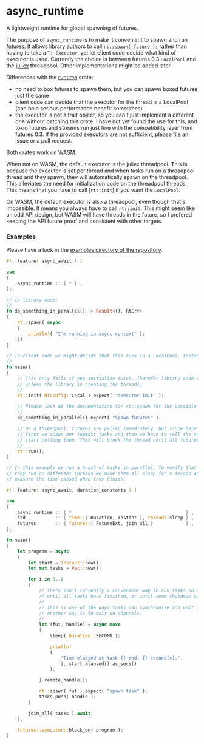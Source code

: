 # async_runtime

A lightweight runtime for global spawning of futures.

The purpose of `async_runtime` is to make it convenient to spawn and run futures.
It allows library authors to call [`rt::spawn( future );`](rt::spawn) rather than having to take a `T: Executor`,
yet let client code decide what kind of executor is used. Currently the choice is between
futures 0.3 `LocalPool` and the [juliex](https://github.com/withoutboats/juliex) threadpool.
Other implementations might be added later.

Differences with the [runtime](https://github.com/rustasync/runtime) crate:

  - no need to box futures to spawn them, but you can spawn boxed futures just the same
  - client code can decide that the executor for the thread is a LocalPool (can be a serious performance benefit sometimes)
  - the executor is not a trait object, so you can't just implement a different one without
  patching this crate. I have not yet found the use for this, and tokio futures and streams
  run just fine with the compatibility layer from futures 0.3. If the provided executors are
  not sufficient, please file an issue or a pull request.

Both crates work on WASM.

When not on WASM, the default executor is the juliex threadpool. This is because the executor is set
per thread and when tasks run on a threadpool thread and they spawn, they will automatically spawn
on the threadpool. This alleviates the need for initialization code on the threadpool threads.
This means that you have to call [`rt::init`] if you want the `LocalPool`.

On WASM, the default executor is also a threadpool, even though that's impossible. It means you always
have to call `rt::init`. This might seem like an odd API design, but WASM will have threads in the future,
so I prefered keeping the API future proof and consistent with other targets.

### Examples

Please have a look in the [examples directory of the repository](https://github.com/najamelan/async_runtime/tree/master/examples).

```rust
#![ feature( async_await ) ]

use
{
	async_runtime :: { * } ,
};

// in library code:
//
fn do_something_in_parallel() -> Result<(), RtErr>
{
	rt::spawn( async
	{
		println!( "I'm running in async context" );
	})
}

// In client code we might decide that this runs in a LocalPool, instead of a threadpool:
//
fn main()
{
	// This only fails if you initialize twice. Therefor library code should not do this
	// unless the library is creating the threads.
	//
	rt::init( RtConfig::Local ).expect( "executor init" );

	// Please look at the documentatino for rt::spawn for the possible errors here.
	//
	do_something_in_parallel().expect( "Spawn futures" );

	// On a threadpool, futures are polled immediately, but since here we only have one thread,
	// first we spawn our topmost tasks and then we have to tell the runtime that it's time to
	// start polling them. This will block the thread until all futures are finished.
	//
	rt::run();
}

```

```rust
// In this example we run a bunch of tasks in parallel. To verify that
// they run on different threads we make them all sleep for a second and
// measure the time passed when they finish.

#![ feature( async_await, duration_constants ) ]

use
{
	async_runtime :: { *                                          } ,
	std           :: { time::{ Duration, Instant }, thread::sleep } ,
	futures       :: { future::{ FutureExt, join_all }            } ,
};

fn main()
{
	let program = async
	{
		let start = Instant::now();
		let mut tasks = Vec::new();

		for i in 0..8
		{
			// There isn't currently a convenient way to run tasks on a threadpool
			// until all tasks have finished, or until some shutdown signal is given.
			//
			// This is one of the ways tasks can synchronize and wait on each other.
			// Another way is to wait on channels.
			//
			let (fut, handle) = async move
			{
				sleep( Duration::SECOND );

				println!
				(
					"Time elapsed at task {} end: {} second(s).",
					i, start.elapsed().as_secs()
				);

			}.remote_handle();

			rt::spawn( fut ).expect( "spawn task" );
			tasks.push( handle );
		}

		join_all( tasks ).await;
	};

	futures::executor::block_on( program );
}
```

